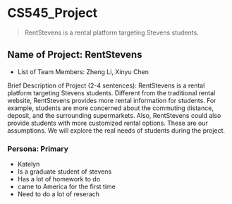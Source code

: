 # CS545_Project
> RentStevens is a rental platform targeting Stevens students. 
## Name of Project: RentStevens
 
- List of Team Members: Zheng Li, Xinyu Chen
 
Brief Description of Project (2-4 sentences):
RentStevens is a rental platform targeting Stevens students. Different from the traditional rental website, RentStevens provides more rental information for students. For example, students are more concerned about the commuting distance, deposit, and the surrounding supermarkets. Also, RentStevens could also provide students with more customized rental options. These are our assumptions. We will explore the real needs of students during the project.

### Persona: Primary
- Katelyn  
 - Is a graduate student of stevens  
 - Has a lot of homework to do  
 - came to America for the first time  
 - Need to do a lot of reserach  
